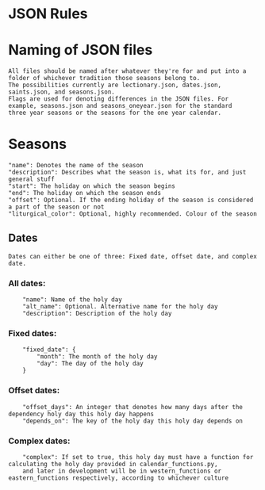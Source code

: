 # JSON Rules

# Naming of JSON files

    All files should be named after whatever they're for and put into a folder of whichever tradition those seasons belong to.
    The possibilities currently are lectionary.json, dates.json, saints.json, and seasons.json.
    Flags are used for denoting differences in the JSON files. For example, seasons.json and seasons_oneyear.json for the standard
    three year seasons or the seasons for the one year calendar.

# Seasons
    "name": Denotes the name of the season
    "description": Describes what the season is, what its for, and just general stuff
    "start": The holiday on which the season begins 
    "end": The holiday on which the season ends
    "offset": Optional. If the ending holiday of the season is considered a part of the season or not
    "liturgical_color": Optional, highly recommended. Colour of the season

## Dates

    Dates can either be one of three: Fixed date, offset date, and complex date.

### All dates:

        "name": Name of the holy day
        "alt_name": Optional. Alternative name for the holy day
        "description": Description of the holy day

### Fixed dates:

        "fixed_date": {
            "month": The month of the holy day
            "day": The day of the holy day
        }

### Offset dates:

        "offset_days": An integer that denotes how many days after the dependency holy day this holy day happens
        "depends_on": The key of the holy day this holy day depends on

### Complex dates:

        "complex": If set to true, this holy day must have a function for calculating the holy day provided in calendar_functions.py,
        and later in development will be in western_functions or eastern_functions respectively, according to whichever culture




